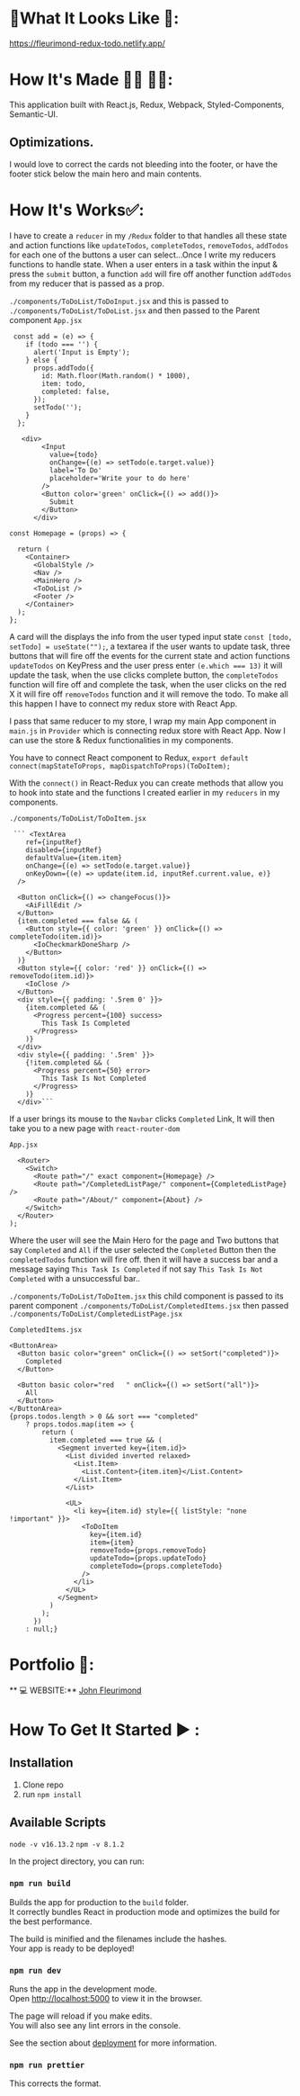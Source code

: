 # :checkered_flag:What It Looks Like :checkered_flag:: 

https://fleurimond-redux-todo.netlify.app/

# How It's Made :nut_and_bolt:🔨 :hammer::wrench::
 This application built with React.js, Redux, Webpack, Styled-Components, Semantic-UI.

## Optimizations.
I would love to correct the cards not bleeding into the footer, or have the footer stick below the main hero and main contents.

# How It's Works:white_check_mark::
I have to create a `reducer` in my `/Redux` folder to that handles all these state and action functions like `updateTodos`, `completeTodos`, `removeTodos`, `addTodos` for each one of the buttons a user can select...Once I write my reducers functions to handle state. When a user enters in a task within the input & press the  `submit` button, a function `add` will fire off another function `addTodos` from my reducer that is passed as a prop.

`./components/ToDoList/ToDoInput.jsx`  and this is passed to `./components/ToDoList/ToDoList.jsx` and then passed to the Parent component `App.jsx`
```
 const add = (e) => {
    if (todo === '') {
      alert('Input is Empty');
    } else {
      props.addTodo({
        id: Math.floor(Math.random() * 1000),
        item: todo,
        completed: false,
      });
      setTodo('');
    }
  };

   <div>
        <Input
          value={todo}
          onChange={(e) => setTodo(e.target.value)}
          label='To Do'
          placeholder='Write your to do here'
        />
        <Button color='green' onClick={() => add()}>
          Submit
        </Button>
      </div>
  ```

```
const Homepage = (props) => {

  return (
    <Container>
      <GlobalStyle />
      <Nav />
      <MainHero />
      <ToDoList />
      <Footer />
    </Container>
  );
};
```

 A card will the displays the info from the user typed input state `const [todo, setTodo] = useState("");`, a textarea if the user wants to update task, three buttons that will fire off the events for the current state and action functions `updateTodos` on KeyPress and the user press enter `(e.which === 13)` it will update the task,  when the use clicks complete button, the  `completeTodos` function will fire off and complete the task, when the user clicks on the red X it will fire off `removeTodos` function and it will remove the todo. To make all this happen I have to connect my redux store with React App.

I pass that same reducer to my store, I wrap my main App component in `main.js` in `Provider` which is connecting redux store with React App. Now I can use the store & Redux functionalities in my components. 

You have to connect React component to Redux, 
`export default connect(mapStateToProps, mapDispatchToProps)(ToDoItem);`

With the `connect()` in React-Redux you can create methods that allow you to hook into state and the functions I created earlier in my `reducers` in my components.

`./components/ToDoList/ToDoItem.jsx`

     ``` <TextArea
        ref={inputRef}
        disabled={inputRef}
        defaultValue={item.item}
        onChange={(e) => setTodo(e.target.value)}
        onKeyDown={(e) => update(item.id, inputRef.current.value, e)}
      />

      <Button onClick={() => changeFocus()}>
        <AiFillEdit />
      </Button>
      {item.completed === false && (
        <Button style={{ color: 'green' }} onClick={() => completeTodo(item.id)}>
          <IoCheckmarkDoneSharp />
        </Button>
      )}
      <Button style={{ color: 'red' }} onClick={() => removeTodo(item.id)}>
        <IoClose />
      </Button>
      <div style={{ padding: '.5rem 0' }}>
        {item.completed && (
          <Progress percent={100} success>
            This Task Is Completed
          </Progress>
        )}
      </div>
      <div style={{ padding: '.5rem' }}>
        {!item.completed && (
          <Progress percent={50} error>
            This Task Is Not Completed
          </Progress>
        )}
      </div>```

If a user brings its mouse to the `Navbar` clicks `Completed` Link, It will then take you to a new page with `react-router-dom` 

`App.jsx`

```const App = () => (
  <Router>
    <Switch>
      <Route path="/" exact component={Homepage} />
      <Route path="/CompletedListPage/" component={CompletedListPage} />
      <Route path="/About/" component={About} />
    </Switch>
  </Router>
);
```

Where the user will see the Main Hero for the page and Two buttons that say `Completed` and `All` if the user selected the `Completed` Button then the `completedTodos` function will fire off. then it will have a success bar and a message saying `This Task Is Completed` if not say `This Task Is Not Completed` with a unsuccessful bar..

`./components/ToDoList/ToDoItem.jsx` this child component is passed to its parent component `./components/ToDoList/CompletedItems.jsx` then passed `./components/ToDoList/CompletedListPage.jsx`

`CompletedItems.jsx`


```
<ButtonArea>
  <Button basic color="green" onClick={() => setSort("completed")}>
    Completed
  </Button>

  <Button basic color="red   " onClick={() => setSort("all")}>
    All
  </Button>
</ButtonArea>
{props.todos.length > 0 && sort === "completed"
    ? props.todos.map(item => {
        return (
          item.completed === true && (
            <Segment inverted key={item.id}>
              <List divided inverted relaxed>
                <List.Item>
                  <List.Content>{item.item}</List.Content>
                </List.Item>
              </List>

              <UL>
                <li key={item.id} style={{ listStyle: "none !important" }}>
                  <ToDoItem
                    key={item.id}
                    item={item}
                    removeTodo={props.removeTodo}
                    updateTodo={props.updateTodo}
                    completeTodo={props.completeTodo}
                  />
                </li>
              </UL>
            </Segment>
          )
        );
      })
    : null;}
```

# Portfolio :open_file_folder::

** :computer:   WEBSITE:** [John Fleurimond](http://johnfleurimond.com)

# How To Get It Started :arrow_forward: :

## Installation

1. Clone repo
2. run `npm install`

## Available Scripts
 `node -v v16.13.2`
 `npm -v 8.1.2`

In the project directory, you can run:

### `npm run build`

Builds the app for production to the `build` folder.<br>
It correctly bundles React in production mode and optimizes the build for the best performance.

The build is minified and the filenames include the hashes.<br>
Your app is ready to be deployed!


### `npm run dev`

Runs the app in the development mode.<br>
Open [http://localhost:5000](http://localhost:5000) to view it in the browser.

The page will reload if you make edits.<br>
You will also see any lint errors in the console.

See the section about [deployment](#deployment) for more information.

### `npm run prettier`
This corrects the format.

